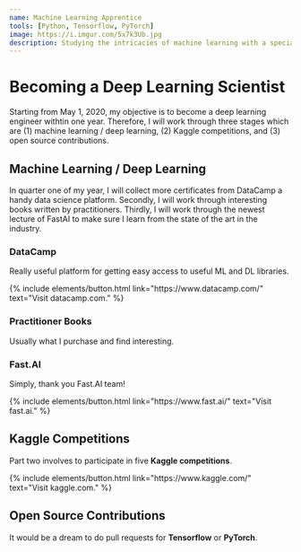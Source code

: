 ```yaml
---
name: Machine Learning Apprentice
tools: [Python, Tensorflow, PyTorch]
image: https://i.imgur.com/5x7k3Ub.jpg
description: Studying the intricacies of machine learning with a special focus on deep neural network structures.
---
```

# Becoming a Deep Learning Scientist
Starting from May 1, 2020, my objective is to become a deep learning engineer withtin one year. Therefore, I will work through three stages which are (1) machine learning / deep learning, (2) Kaggle competitions, and (3) open source contributions.

## Machine Learning / Deep Learning
In quarter one of my year, I will collect more certificates from DataCamp a handy data science platform.
Secondly, I will work through interesting books written by practitioners. Thirdly, I will work through the newest lecture of FastAI to make sure I learn from the state of the art in the industry.

### DataCamp
Really useful platform for getting easy access to useful ML and DL libraries.

<p class="text-center">
{% include elements/button.html link="https://www.datacamp.com/" text="Visit datacamp.com." %}
</p>

### Practitioner Books
Usually what I purchase and find interesting.

### Fast.AI
Simply, thank you Fast.AI team!

<p class="text-center">
{% include elements/button.html link="https://www.fast.ai/" text="Visit fast.ai." %}
</p>

## Kaggle Competitions

Part two involves to participate in five **Kaggle competitions**.

<p class="text-center">
{% include elements/button.html link="https://www.kaggle.com/" text="Visit kaggle.com." %}
</p>

## Open Source Contributions

It would be a dream to do pull requests for **Tensorflow** or **PyTorch**.
